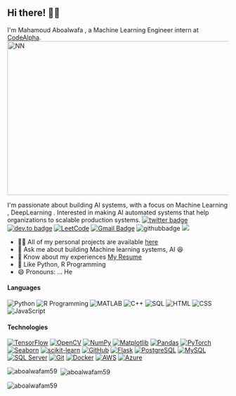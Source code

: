 ## Hi there! 👋🏻

I'm Mahamoud Aboalwafa , a Machine Learning Engineer intern at [CodeAlpha](https://www.codealpha.tech/). 
<img align="center" alt="NN" width="1000" height="350" src="https://i.pinimg.com/originals/b5/d3/69/b5d3692a872936d05a3d770e5327c6ec.gif">

I'm passionate about building AI systems, with a focus on Machine Learning , DeepLearning . Interested in making AI automated systems that help organizations to scalable production systems.
[![twitter badge](https://img.shields.io/badge/-@MahmoudAboalwa6-%231FA1F1?style=flat&logo=twitter&logoColor=white)](https://twitter.com/MahmoudAboalwa6/)
[![dev.to badge](https://img.shields.io/badge/-aboalwafa-%230177B5?style=flat&logo=linkedin)](https://www.linkedin.com/in/aboalwafa-m59/)
[![LeetCode](https://img.shields.io/badge/-LeetCode-02569B?style=flat&logo=leetCode&link=https://leetcode.com/aboalwafam59)](https://leetcode.com/aboalwafam59)
[![Gmail Badge](https://img.shields.io/badge/-Gmail-c14438?style=flat-square&logo=Gmail&logoColor=white&link=mailto:aboalwafam59@gmail.com)](mailto:contact@aboalwafa.me)
![githubbadge](https://img.shields.io/github/followers/aboalwafam59?style=social)
![](https://komarev.com/ghpvc/?username=aboalwafam59&color=brightgreen&style=flat)


- 👨‍💻 All of my personal projects are available [here](https://github.com/aboalwafam59?tab=repositories)
- 💬 Ask me about building Machine learning systems, AI  :laughing:
- 📄 Know about my experiences [My Resume](https://drive.google.com/file/d/1KiDdQr2CwMNOWEDq8lvfIpi2KZ44MIkI/view?usp=drive_link)
- 💜 Like Python, R Programming
- 😄 Pronouns: ... He

#### Languages

![Python](https://img.shields.io/badge/-Python-fff?logo=python&logoColor=306998)
![R Programming](https://img.shields.io/badge/-R-276DC3?style=flat&logo=R&logoColor=white)
![MATLAB](https://img.shields.io/badge/-MATLAB-0076A8?style=flat&logo=MathWorks&logoColor=white)
![C++](https://img.shields.io/badge/-C++-00599C?style=flat&logo=c%2B%2B&logoColor=white)
![SQL](https://img.shields.io/badge/-SQL-4479A1?style=flat&logo=sql&logoColor=white)
![HTML](https://img.shields.io/badge/-HTML-E34F26?style=flat&logo=html5&logoColor=white)
![CSS](https://img.shields.io/badge/-CSS-1572B6?style=flat&logo=css3&logoColor=white)
![JavaScript](https://img.shields.io/badge/-JavaScript-F7DF1E?style=flat&logo=javascript&logoColor=black)

#### Technologies
[![TensorFlow](https://img.shields.io/badge/-TensorFlow-fff?style=flat&logo=tensorflow)](https://www.tensorflow.org/)
[![OpenCV](https://img.shields.io/badge/-OpenCV-fff?style=flat&logo=opencv&logoColor=5C3EE8)](https://opencv.org/)
[![NumPy](https://img.shields.io/badge/-NumPy-fff?style=flat&logo=numpy&logoColor=013243)](https://numpy.org/)
[![Matplotlib](https://img.shields.io/badge/-Matplotlib-fff?style=flat&logo=matplotlib&logoColor=013243)](https://matplotlib.org/)
[![Pandas](https://img.shields.io/badge/-Pandas-fff?style=flat&logo=pandas&logoColor=150458)](https://pandas.pydata.org/)
[![PyTorch](https://img.shields.io/badge/-PyTorch-fff?style=flat&logo=pytorch&logoColor=EE4C2C)](https://pytorch.org/)
[![Seaborn](https://img.shields.io/badge/-Seaborn-fff?style=flat&logo=seaborn&logoColor=377ECA)](https://seaborn.pydata.org/)
[![scikit-learn](https://img.shields.io/badge/-scikit--learn-fff?style=flat&logo=scikit-learn&logoColor=F7931E)](https://scikit-learn.org/)
[![GitHub](https://img.shields.io/badge/-GitHub-fff?style=flat&logo=github&logoColor=181717)](https://github.com/)
[![Flask](https://img.shields.io/badge/-Flask-fff?style=flat&logo=flask&logoColor=000)](https://flask.palletsprojects.com/)
[![PostgreSQL](https://img.shields.io/badge/-PostgreSQL-fff?style=flat&logo=postgresql&logoColor=336791)](https://www.postgresql.org/)
[![MySQL](https://img.shields.io/badge/-MySQL-fff?style=flat&logo=mysql&logoColor=4479A1)](https://www.mysql.com/)
[![SQL Server](https://img.shields.io/badge/-SQL_Server-fff?style=flat&logo=microsoft-sql-server&logoColor=CC2927)](https://www.microsoft.com/en-us/sql-server)
[![Git](https://img.shields.io/badge/-Git-fff?style=flat&logo=git&logoColor=F05032)](https://git-scm.com/)
[![Docker](https://img.shields.io/badge/-Docker-fff?style=flat&logo=docker&logoColor=2496ED)](https://www.docker.com/)
[![AWS](https://img.shields.io/badge/-AWS-fff?style=flat&logo=amazon-aws&logoColor=232F3E)](https://aws.amazon.com/)
[![Azure](https://img.shields.io/badge/-Azure-fff?style=flat&logo=microsoft-azure&logoColor=0078D4)](https://azure.microsoft.com/)


<p><img align="left" src="https://github-readme-stats.vercel.app/api/top-langs?username=aboalwafam59&show_icons=true&locale=en&layout=compact" alt="aboalwafam59" /></p>

<p>&nbsp;<img align="center" src="https://github-readme-stats.vercel.app/api?username=aboalwafam59&show_icons=true&locale=en" alt="aboalwafam59" /></p>

<p><img align="center" src="https://github-readme-streak-stats.herokuapp.com/?user=aboalwafam59&" alt="aboalwafam59" /></p>
